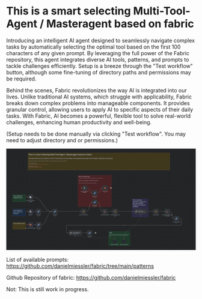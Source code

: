 # This is a smart selecting Multi-Tool-Agent / Masteragent based on fabric

Introducing an intelligent AI agent designed to seamlessly navigate complex tasks by automatically selecting the optimal tool based on the first 100 characters of any given prompt. By leveraging the full power of the Fabric repository, this agent integrates diverse AI tools, patterns, and prompts to tackle challenges efficiently. Setup is a breeze through the "Test workflow" button, although some fine-tuning of directory paths and permissions may be required.

Behind the scenes, Fabric revolutionizes the way AI is integrated into our lives. Unlike traditional AI systems, which struggle with applicability, Fabric breaks down complex problems into manageable components. It provides granular control, allowing users to apply AI to specific aspects of their daily tasks. With Fabric, AI becomes a powerful, flexible tool to solve real-world challenges, enhancing human productivity and well-being.


(Setup needs to be done manually via clicking "Test workflow". You may need to adjust directory and or permissions.)


![screenshot](./screenshots/fabric-smart-agent.png)

List of available prompts:
https://github.com/danielmiessler/fabric/tree/main/patterns

Github Repository of fabric:
https://github.com/danielmiessler/fabric


Not:
This is still work in progress.
